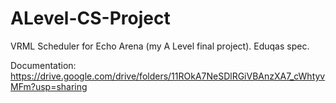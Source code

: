 # ALevel-CS-Project
VRML Scheduler for Echo Arena (my A Level final project). Eduqas spec.

Documentation:
https://drive.google.com/drive/folders/11ROkA7NeSDlRGiVBAnzXA7_cWhtyvMFm?usp=sharing

